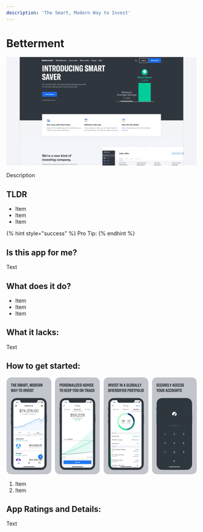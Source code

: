 ```yaml
---
description: 'The Smart, Modern Way to Invest'
---
```


# Betterment

![Betterment Website](../.gitbook/assets/betterment-web.png)

Description

## TLDR

* Item
* Item
* Item

{% hint style="success" %}
Pro Tip:
{% endhint %}

## Is this app for me?

Text

## What does it do?

* Item
* Item
* Item

## What it lacks:

Text

## How to get started:

![Betterment App](images/betterment-app.png)

1. Item
2. Item

## App Ratings and Details:

Text
